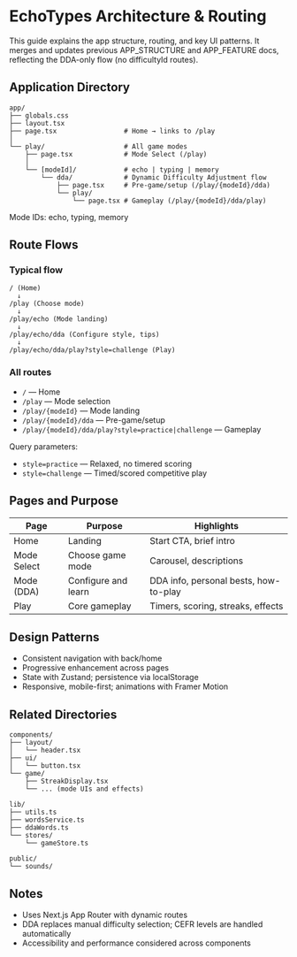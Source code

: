 # EchoTypes Architecture & Routing

This guide explains the app structure, routing, and key UI patterns. It merges and updates previous APP_STRUCTURE and APP_FEATURE docs, reflecting the DDA-only flow (no difficultyId routes).

## Application Directory

```
app/
├── globals.css
├── layout.tsx
├── page.tsx                 # Home → links to /play
│
└── play/                    # All game modes
    ├── page.tsx             # Mode Select (/play)
    │
    └── [modeId]/            # echo | typing | memory
        └── dda/             # Dynamic Difficulty Adjustment flow
            ├── page.tsx     # Pre-game/setup (/play/{modeId}/dda)
            └── play/
                └── page.tsx # Gameplay (/play/{modeId}/dda/play)
```

Mode IDs: echo, typing, memory

## Route Flows

### Typical flow
```
/ (Home)
  ↓
/play (Choose mode)
  ↓
/play/echo (Mode landing)
  ↓
/play/echo/dda (Configure style, tips)
  ↓
/play/echo/dda/play?style=challenge (Play)
```

### All routes
- `/` — Home
- `/play` — Mode selection
- `/play/{modeId}` — Mode landing
- `/play/{modeId}/dda` — Pre-game/setup
- `/play/{modeId}/dda/play?style=practice|challenge` — Gameplay

Query parameters:
- `style=practice` — Relaxed, no timered scoring
- `style=challenge` — Timed/scored competitive play

## Pages and Purpose

| Page                | Purpose                         | Highlights |
|---------------------|---------------------------------|------------|
| Home                | Landing                         | Start CTA, brief intro |
| Mode Select         | Choose game mode                | Carousel, descriptions |
| Mode (DDA)          | Configure and learn             | DDA info, personal bests, how-to-play |
| Play                | Core gameplay                   | Timers, scoring, streaks, effects |

## Design Patterns

- Consistent navigation with back/home
- Progressive enhancement across pages
- State with Zustand; persistence via localStorage
- Responsive, mobile-first; animations with Framer Motion

## Related Directories

```
components/
├── layout/
│   └── header.tsx
├── ui/
│   └── button.tsx
└── game/
    ├── StreakDisplay.tsx
    └── ... (mode UIs and effects)

lib/
├── utils.ts
├── wordsService.ts
├── ddaWords.ts
└── stores/
    └── gameStore.ts

public/
└── sounds/
```

## Notes

- Uses Next.js App Router with dynamic routes
- DDA replaces manual difficulty selection; CEFR levels are handled automatically
- Accessibility and performance considered across components
